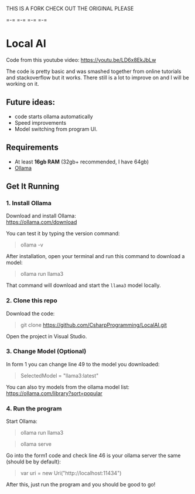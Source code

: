 
THIS IS A FORK
CHECK OUT THE ORIGINAL PLEASE



=-=
=-=
=-=
=-=


# Local AI

Code from this youtube video: https://youtu.be/LD6x8EkJbLw

The code is pretty basic and was smashed together from online tutorials and stackoverflow but it works.
There still is a lot to improve on and I will be working on it.

## Future ideas:
- code starts ollama automatically
- Speed improvements
- Model switching from program UI.

## Requirements
- At least **16gb RAM** (32gb+ recommended, I have 64gb)
- [Ollama](https://ollama.com/download)

## Get It Running

### 1. Install Ollama

Download and install Ollama:  
https://ollama.com/download

You can test it by typing the version command:
> ollama -v

After installation, open your terminal and run this command to download a model:
> ollama run llama3

That command will download and start the `llama3` model locally.

### 2. Clone this repo

Download the code:
> git clone https://github.com/CsharpProgramming/LocalAI.git

Open the project in Visual Studio.

### 3. Change Model (Optional)

In form 1 you can change line 49 to the model you downloaded:
> SelectedModel = "llama3:latest"

You can also try models from the ollama model list:
https://ollama.com/library?sort=popular

### 4. Run the program
Start Ollama:
> ollama run llama3

> ollama serve

Go into the form1 code and check line 46 is your ollama server the same (should be by default):
> var uri = new Uri("http://localhost:11434")

After this, just run the program and you should be good to go!
